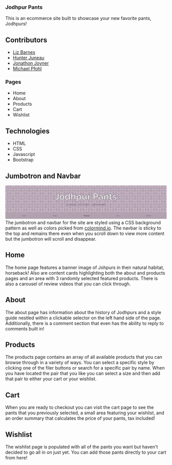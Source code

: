 ### Jodhpur Pants
This is an ecommerce site built to showcase your new favorite pants, Jodhpurs!

## Contributors
- [Liz Barnes](https://github.com/liz-barnes)
- [Hunter Juneau](https://github.com/HunterJuneau)
- [Jonathon Joyner](https://github.com/Jonathon22)
- [Michael Pfohl](https://github.com/michaelpfohl)

### Pages
- Home
- About
- Products
- Cart 
- Wishlist

## Technologies 
- HTML
- CSS
- Javascript
- Bootstrap

## Jumbotron and Navbar
![Site Jumbotron](jumbotron.png)
The jumbotron and navbar for the site are styled using a CSS background pattern as well as colors picked from [colormind.io](colormind.io). The navbar is sticky to the top and remains there even when you scroll down to view more content but the jumbotron will scroll and disappear.

## Home
The home page features a banner image of Johpurs in their natural habitat, horseback! Also are content cards highlighting both the about and products pages and an area with 3 randomly selected featured products. There is also a carousel of review videos that you can click through. 

## About
The about page has information about the history of Jodhpurs and a style guide nestled within a clickable selector on the left hand side of the page. Additionally, there is a comment section that even has the ability to reply to comments built in!

## Products
The products page contains an array of all available products that you can browse through in a variety of ways. You can select a specific style by clicking one of the filer buttons or search for a specific pair by name. When you have located the pair that you like you can select a size and then add that pair to either your cart or your wishlist. 

## Cart
When you are ready to checkout you can visit the cart page to see the pants that you previously selected, a small area featuring your wishlist, and an order summary that calculates the price of your pants, tax included!

## Wishlist
The wishlist page is populated with all of the pants you want but haven't decided to go all in on just yet. You can add those pants directly to your cart from here!